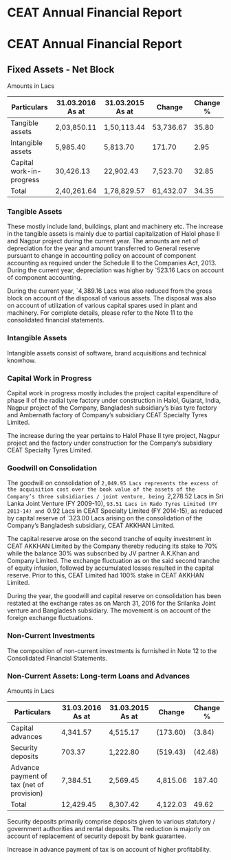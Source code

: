 # CEAT Annual Financial Report

# CEAT Annual Financial Report

## Fixed Assets - Net Block

Amounts in Lacs

|Particulars|31.03.2016 As at|31.03.2015 As at|Change|Change %|
|---|---|---|---|---|
|Tangible assets|2,03,850.11|1,50,113.44|53,736.67|35.80|
|Intangible assets|5,985.40|5,813.70|171.70|2.95|
|Capital work-in-progress|30,426.13|22,902.43|7,523.70|32.85|
|Total|2,40,261.64|1,78,829.57|61,432.07|34.35|

### Tangible Assets

These mostly include land, buildings, plant and machinery etc. The increase in the tangible assets is mainly due to partial capitalization of Halol phase II and Nagpur project during the current year. The amounts are net of depreciation for the year and amount transferred to General reserve pursuant to change in accounting policy on account of component accounting as required under the Schedule II to the Companies Act, 2013. During the current year, depreciation was higher by `523.16 Lacs on account of component accounting.

During the current year, `4,389.16 Lacs was also reduced from the gross block on account of the disposal of various assets. The disposal was also on account of utilization of various capital spares used in plant and machinery. For complete details, please refer to the Note 11 to the consolidated financial statements.

### Intangible Assets

Intangible assets consist of software, brand acquisitions and technical knowhow.

### Capital Work in Progress

Capital work in progress mostly includes the project capital expenditure of phase II of the radial tyre factory under construction in Halol, Gujarat, India, Nagpur project of the Company, Bangladesh subsidiary’s bias tyre factory and Ambernath factory of Company’s subsidiary CEAT Specialty Tyres Limited.

The increase during the year pertains to Halol Phase II tyre project, Nagpur project and the factory under construction for the Company’s subsidiary CEAT Specialty Tyres Limited.

### Goodwill on Consolidation

The goodwill on consolidation of `2,049.95 Lacs represents the excess of the acquisition cost over the book value of the assets of the Company’s three subsidiaries / joint venture, being `2,278.52 Lacs in Sri Lanka Joint Venture (FY 2009-10), `93.51 Lacs in Rado Tyres Limited (FY 2013-14) and `0.92 Lacs in CEAT Specialty Limited (FY 2014-15), as reduced by capital reserve of `323.00 Lacs arising on the consolidation of the Company’s Bangladesh subsidiary, CEAT AKKHAN Limited.

The capital reserve arose on the second tranche of equity investment in CEAT AKKHAN Limited by the Company thereby reducing its stake to 70% while the balance 30% was subscribed by JV partner A.K.Khan and Company Limited. The exchange fluctuation as on the said second tranche of equity infusion, followed by accumulated losses resulted in the capital reserve. Prior to this, CEAT Limited had 100% stake in CEAT AKKHAN Limited.

During the year, the goodwill and capital reserve on consolidation has been restated at the exchange rates as on March 31, 2016 for the Srilanka Joint venture and Bangladesh subsidiary. The movement is on account of the foreign exchange fluctuations.

### Non-Current Investments

The composition of non-current investments is furnished in Note 12 to the Consolidated Financial Statements.

### Non-Current Assets: Long-term Loans and Advances

Amounts in Lacs

|Particulars|31.03.2016 As at|31.03.2015 As at|Change|Change %|
|---|---|---|---|---|
|Capital advances|4,341.57|4,515.17|(173.60)|(3.84)|
|Security deposits|703.37|1,222.80|(519.43)|(42.48)|
|Advance payment of tax (net of provision)|7,384.51|2,569.45|4,815.06|187.40|
|Total|12,429.45|8,307.42|4,122.03|49.62|

Security deposits primarily comprise deposits given to various statutory / government authorities and rental deposits. The reduction is majorly on account of replacement of security deposit by bank guarantee.

Increase in advance payment of tax is on account of higher profitability.